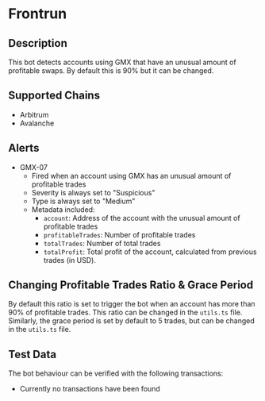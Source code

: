 # Frontrun

## Description

This bot detects accounts using GMX that have an unusual amount of profitable swaps. By default this is 90% but it can be changed.

## Supported Chains

- Arbitrum
- Avalanche

## Alerts

- GMX-07
  - Fired when an account using GMX has an unusual amount of profitable trades
  - Severity is always set to "Suspicious"
  - Type is always set to "Medium"
  - Metadata included:
    - `account`: Address of the account with the unusual amount of profitable trades
    - `profitableTrades`: Number of profitable trades
    - `totalTrades`: Number of total trades
    - `totalProfit`: Total profit of the account, calculated from previous trades (in USD).

## Changing Profitable Trades Ratio & Grace Period
By default this ratio is set to trigger the bot when an account has more than 90% of profitable trades. This ratio can be changed in the `utils.ts` file. Similarly, the grace period is set by default to 5 trades, but can be changed in the `utils.ts` file.

## Test Data

The bot behaviour can be verified with the following transactions:

- Currently no transactions have been found
